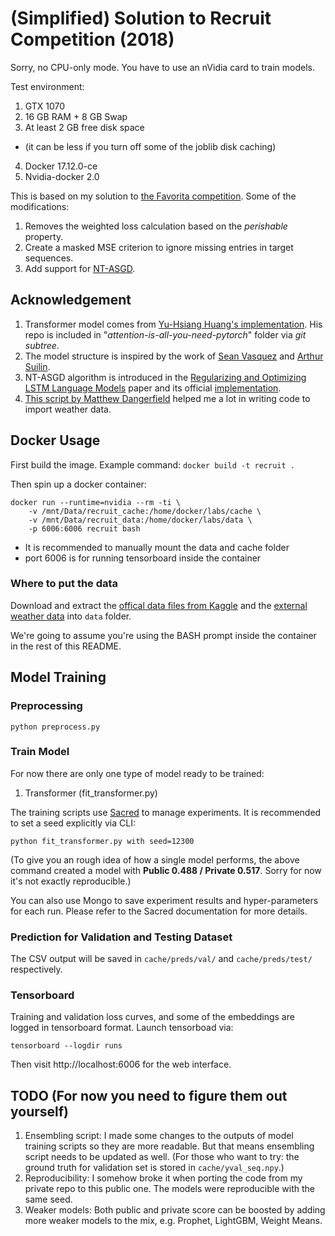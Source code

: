# (Simplified) Solution to Recruit Competition (2018)


Sorry, no CPU-only mode. You have to use an nVidia card to train models.

Test environment:
1. GTX 1070
2. 16 GB RAM + 8 GB Swap
3. At least 2 GB free disk space
  - (it can be less if you turn off some of the joblib disk caching)
4. Docker 17.12.0-ce
5. Nvidia-docker 2.0


This is based on my solution to [the Favorita competition](https://github.com/ceshine/favorita_sales_forecasting). Some of the modifications:

1. Removes the weighted loss calculation based on the *perishable* property.
2. Create a masked MSE criterion to ignore missing entries in target sequences.
3. Add support for [NT-ASGD](https://arxiv.org/abs/1708.02182).


## Acknowledgement

1. Transformer model comes from [Yu-Hsiang Huang's implementation](https://github.com/jadore801120/attention-is-all-you-need-pytorch). His repo is included in "*attention-is-all-you-need-pytorch*" folder via *git subtree*.
2. The model structure is inspired by the work of  [Sean Vasquez](https://github.com/sjvasquez/web-traffic-forecasting) and [Arthur Suilin](https://github.com/Arturus/kaggle-web-traffic).
3. NT-ASGD algorithm is introduced in the [Regularizing and Optimizing LSTM Language Models](https://arxiv.org/abs/1708.02182) paper and its official [implementation](https://github.com/salesforce/awd-lstm-lm).
4. [This script by Matthew Dangerfield](https://gist.github.com/superMDguy/72689a11746079677ddb0d19f26443a1) helped me a lot in writing code to import weather data.

## Docker Usage

First build the image. Example command: `docker build -t recruit .`

Then spin up a docker container:
```
docker run --runtime=nvidia --rm -ti \
    -v /mnt/Data/recruit_cache:/home/docker/labs/cache \
    -v /mnt/Data/recruit_data:/home/docker/labs/data \
    -p 6006:6006 recruit bash
```

* It is recommended to manually mount the data and cache folder
* port 6006 is for running tensorboard inside the container

### Where to put the data
Download and extract the [offical data files from Kaggle](https://www.kaggle.com/c/recruit-restaurant-visitor-forecasting/data) and the [external weather data](https://www.kaggle.com/huntermcgushion/rrv-weather-data) into `data` folder.

We're going to assume you're using the BASH prompt inside the container in the rest of this README.

## Model Training

### Preprocessing

```
python preprocess.py
```

### Train Model

For now there are only one type of model ready to be trained:
1. Transformer (fit_transformer.py)

The training scripts use [Sacred](http://sacred.readthedocs.io/en/latest/) to manage experiments. It is recommended to set a seed explicitly via CLI:

```
python fit_transformer.py with seed=12300
```

(To give you an rough idea of how a single model performs, the above command created a model with **Public 0.488 / Private 0.517**. Sorry for now it's not exactly reproducible.)

You can also use Mongo to save experiment results and hyper-parameters for each run. Please refer to the Sacred documentation for more details.

### Prediction for Validation and Testing Dataset

The CSV output will be saved in `cache/preds/val/` and `cache/preds/test/` respectively.

### Tensorboard

Training and validation loss curves, and some of the embeddings are logged in tensorboard format. Launch tensorboad via:

```
tensorboard --logdir runs
```

Then visit http://localhost:6006 for the web interface.

## TODO (For now you need to figure them out yourself)

1. Ensembling script: I made some changes to the outputs of model training scripts so they are more readable. But that means ensembling script needs to be updated as well. (For those who want to try: the ground truth for validation set is stored in `cache/yval_seq.npy`.)
2. Reproducibility: I somehow broke it when porting the code from my private repo to this public one. The models were reproducible with the same seed.
3. Weaker models: Both public and private score can be boosted by adding more weaker models to the mix, e.g. Prophet, LightGBM, Weight Means.
